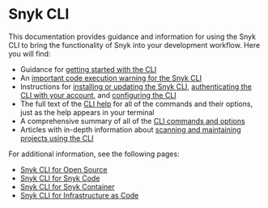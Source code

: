 # Snyk CLI

This documentation provides guidance and information for using the Snyk CLI to bring the functionality of Snyk into your development workflow. Here you will find:

* Guidance for [getting started with the CLI](getting-started-with-the-snyk-cli.md)
* An [important code execution warning for the Snyk CLI](code-execution-warning-for-snyk-cli.md)
* Instructions for [installing or updating the Snyk CLI](install-or-update-the-snyk-cli/), [authenticating the CLI with your account](authenticate-to-use-the-cli.md), and [configuring the CLI](configure-the-snyk-cli/)
* The full text of the [CLI help](commands/) for all of the commands and their options, just as the help appears in your terminal
* A comprehensive summary of all of the [CLI commands and options](cli-commands-and-options-summary.md)
* Articles with in-depth information about [scanning and maintaining projects using the CLI](scan-and-maintain-projects-using-the-cli/)

For additional information, see the following pages:

* [Snyk CLI for Open Source](scan-and-maintain-projects-using-the-cli/snyk-cli-for-open-source/)
* [Snyk CLI for Snyk Code](scan-and-maintain-projects-using-the-cli/snyk-cli-for-snyk-code/)
* [Snyk CLI for Snyk Container](scan-and-maintain-projects-using-the-cli/snyk-cli-for-snyk-container/)
* [Snyk CLI for Infrastructure as Code](scan-and-maintain-projects-using-the-cli/snyk-cli-for-iac/)
